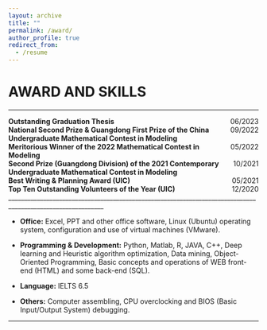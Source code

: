```yaml
---
layout: archive
title: ""
permalink: /award/
author_profile: true
redirect_from:
  - /resume
---
```



AWARD AND SKILLS
======
____________________________________________________________________________________________________________

<div style="display: flex; justify-content: space-between;">
    <div style="text-align: left;"><strong>Outstanding Graduation Thesis</strong></div>
    <div style="text-align: right;">06/2023</div>
</div>
<div style="display: flex; justify-content: space-between;">
    <div style="text-align: left;"><strong>National Second Prize & Guangdong First Prize of the China Undergraduate Mathematical Contest in Modeling</strong></div>
    <div style="text-align: right;">09/2022</div>
</div>
<div style="display: flex; justify-content: space-between;">
    <div style="text-align: left;"><strong>Meritorious Winner of the 2022 Mathematical Contest in Modeling</strong></div>
    <div style="text-align: right;">05/2022</div>
</div>
<div style="display: flex; justify-content: space-between;">
    <div style="text-align: left;"><strong>Second Prize (Guangdong Division) of the 2021 Contemporary Undergraduate Mathematical Contest in Modeling</strong></div>
    <div style="text-align: right;">10/2021</div>
</div>
<div style="display: flex; justify-content: space-between;">
    <div style="text-align: left;"><strong>Best Writing & Planning Award (UIC)</strong></div>
    <div style="text-align: right;">05/2021</div>
</div>
<div style="display: flex; justify-content: space-between;">
    <div style="text-align: left;"><strong>Top Ten Outstanding Volunteers of the Year (UIC)</strong></div>
    <div style="text-align: right;">12/2020</div>
</div>
____________________________________________________________________________________________________________

* __Office:__ Excel, PPT and other office software, Linux (Ubuntu) operating system, configuration and use of virtual machines (VMware).

* __Programming & Development:__ Python, Matlab, R, JAVA, C++, Deep learning and Heuristic algorithm optimization, Data mining, Object-Oriented Programming, Basic concepts and operations of WEB front-end (HTML) and some back-end (SQL).

* __Language:__ IELTS 6.5

* __Others:__ Computer assembling, CPU overclocking and BIOS (Basic Input/Output System) debugging.

____________________________________________________________________________________________________________












